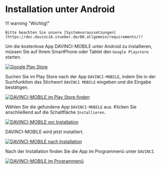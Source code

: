 [1]:/assets/images/mobile/appandroidplaystoremarked.png
[2]:/assets/images/mobile/appandroidinstall1.png
[3]:/assets/images/mobile/appandroidinstall2.png
[4]:/assets/images/mobile/appandroidinstall3.png
[5]:/assets/images/mobile/appandroiddesktop.png


# Installation unter Android

!!! warning "Wichtig!"

    Bitte beachten Sie unsere [Systemvoraussetzungen](https://doc.davinci6.stueber.de/00.allgemein/requirements/)!

Um die kostenlose App DAVINCI-MOBILE unter Android zu installieren, müssen Sie auf Ihrem SmartPhone oder Tablet den `Google Playstore` starten.

[![Google Play Store][1]][1] 

Suchen Sie im Play Store nach der App `DAVINCI-MOBILE`, indem Sie in der Suchfunktion das Stichwort `DAVINCI MOBILE` eingeben und die Eingabe bestätigen.

[![DAVINCI-MOBILE im Play Store finden][2]][2] 

Wählen Sie die gefundene App `DAVINCI-MOBILE` aus. Klicken Sie anschließend auf die Schaltfläche `Installieren`.

[![DAVINCI-MOBILE vor Installation][3]][3] 

DAVINCI-MOBILE wird jetzt installiert.

[![DAVINCI-MOBILE nach Installation][4]][4] 

Nach der Installation finden Sie die App im Programmenü unter `DAVINCI`.

[![DAVINCI-MOBILE im Programmenü][5]][5] 
